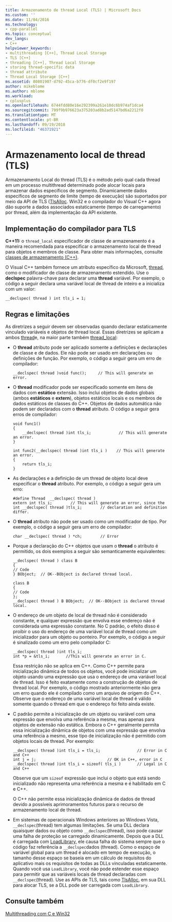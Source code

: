 ```yaml
---
title: Armazenamento de thread Local (TLS) | Microsoft Docs
ms.custom: ''
ms.date: 11/04/2016
ms.technology:
- cpp-parallel
ms.topic: conceptual
dev_langs:
- C++
helpviewer_keywords:
- multithreading [C++], Thread Local Storage
- TLS [C++]
- threading [C++], Thread Local Storage
- storing thread-specific data
- thread attribute
- Thread Local Storage [C++]
ms.assetid: 80801907-d792-45ca-b776-df0cf2e9f197
author: mikeblome
ms.author: mblome
ms.workload:
- cplusplus
ms.openlocfilehash: 6744fdd80e16e292399a261e10dc6b974af1dca4
ms.sourcegitcommit: 799f9b976623a375203ad8b2ad5147bd6a2212f0
ms.translationtype: MT
ms.contentlocale: pt-BR
ms.lasthandoff: 09/19/2018
ms.locfileid: "46371921"
---
```

# <a name="thread-local-storage-tls"></a>Armazenamento local de thread (TLS)

Armazenamento Local do thread (TLS) é o método pelo qual cada thread em um processo multithread determinado pode alocar locais para armazenar dados específicos de segmento. Dinamicamente dados específicos de segmento de limite (tempo de execução) são suportados por meio da API de TLS ([TlsAlloc](/windows/desktop/api/processthreadsapi/nf-processthreadsapi-tlsalloc).  Win32 e o compilador do Visual C++ agora dão suporte a dados associados estaticamente (tempo de carregamento) por thread, além da implementação da API existente.

##  <a name="_core_compiler_implementation_for_tls"></a> Implementação do compilador para TLS

**C++11:** o `thread_local` especificador de classe de armazenamento é a maneira recomendada para especificar o armazenamento local de thread para objetos e membros de classe. Para obter mais informações, consulte [classes de armazenamento (C++)](../cpp/storage-classes-cpp.md).

O Visual C++ também fornece um atributo específico da Microsoft, [thread](../cpp/thread.md), como o modificador de classe de armazenamento estendido. Use o **declspec** palavra-chave para declarar uma **thread** variável. Por exemplo, o código a seguir declara uma variável local de thread de inteiro e a inicializa com um valor:

```
__declspec( thread ) int tls_i = 1;
```

## <a name="rules-and-limitations"></a>Regras e limitações

As diretrizes a seguir devem ser observadas quando declarar estaticamente vinculado variáveis e objetos de thread local. Essas diretrizes se aplicam a ambos [thread](../cpp/thread.md)e, na maior parte também [thread_local](../cpp/storage-classes-cpp.md):

- O **thread** atributo pode ser aplicado somente a definições e declarações de classe e de dados. Ele não pode ser usado em declarações ou definições de função. Por exemplo, o código a seguir gera um erro de compilador:

    ```
    __declspec( thread )void func();     // This will generate an error.
    ```

- O **thread** modificador pode ser especificado somente em itens de dados com **estático** extensão. Isso inclui objetos de dados globais (ambos **estáticos** e **extern**), objetos estáticos locais e os membros de dados estáticos de classes do C++. Objetos de dados automática não podem ser declarados com o **thread** atributo. O código a seguir gera erros de compilador:

    ```
    void func1()
    {
        __declspec( thread )int tls_i;            // This will generate an error.
    }

    int func2(__declspec( thread )int tls_i )    // This will generate an error.
    {
        return tls_i;
    }
    ```

- As declarações e a definição de um thread de objeto local deve especificar o **thread** atributo. Por exemplo, o código a seguir gera um erro:

    ```
    #define Thread  __declspec( thread )
    extern int tls_i;        // This will generate an error, since the
    int __declspec( thread )tls_i;        // declaration and definition differ.
    ```

- O **thread** atributo não pode ser usado como um modificador de tipo. Por exemplo, o código a seguir gera um erro de compilador:

    ```
    char __declspec( thread ) *ch;        // Error
    ```

- Porque a declaração do C++ objetos que usam o **thread** o atributo é permitido, os dois exemplos a seguir são semanticamente equivalentes:

    ```
    __declspec( thread ) class B
    {
    // Code
    } BObject;  // OK--BObject is declared thread local.

    class B
    {
    // Code
    };
    __declspec( thread ) B BObject;  // OK--BObject is declared thread local.
    ```

- O endereço de um objeto de local de thread não é considerado constante, e qualquer expressão que envolva esse endereço não é considerada uma expressão constante. No C padrão, o efeito disso é proibir o uso do endereço de uma variável local de thread como um inicializador para um objeto ou ponteiro. Por exemplo, o código a seguir é sinalizado como um erro pelo compilador C:

    ```
    __declspec( thread )int tls_i;
    int *p = &tls_i;       //This will generate an error in C.
    ```

     Essa restrição não se aplica em C++. Como C++ permite para inicialização dinâmica de todos os objetos, você pode inicializar um objeto usando uma expressão que usa o endereço de uma variável local de thread. Isso é feito exatamente como a construção de objetos de thread local. Por exemplo, o código mostrado anteriormente não gera um erro quando ele é compilado como um arquivo de origem do C++. Observe que o endereço de uma variável local de thread é válido somente quando o thread em que o endereço foi feito ainda existe.

- C padrão permite a inicialização de um objeto ou variável com uma expressão que envolva uma referência a mesma, mas apenas para objetos de extensão não estática. Embora o C++ geralmente permita essa inicialização dinâmica de objetos com uma expressão que envolva uma referência a mesmo, esse tipo de inicialização não é permitido com objetos locais de thread. Por exemplo:

    ```
    __declspec( thread )int tls_i = tls_i;                // Error in C and C++
    int j = j;                               // OK in C++, error in C
    __declspec( thread )int tls_i = sizeof( tls_i )       // Legal in C and C++
    ```

     Observe que um `sizeof` expressão que inclui o objeto que está sendo inicializado não representa uma referência a mesma e é habilitado em C e C++.

     O C++ não permite essa inicialização dinâmica de dados de thread devido a possíveis aprimoramentos futuros para o recurso de armazenamento local de thread.

- Em sistemas de operacionais Windows anteriores ao Windows Vista, `__declspec`(thread) tem algumas limitações. Se uma DLL declara quaisquer dados ou objeto como `__declspec`(thread), isso pode causar uma falha de proteção se carregado dinamicamente. Depois que a DLL é carregada com [LoadLibrary](https://msdn.microsoft.com/library/windows/desktop/ms684175), ele causa falha do sistema sempre que o código faz referência a `__declspec`dados (thread). Como o espaço de variável global para um thread é alocado em tempo de execução, o tamanho desse espaço se baseia em um cálculo de requisitos do aplicativo mais os requisitos de todas as DLLs vinculadas estaticamente. Quando você usa `LoadLibrary`, você não pode estender esse espaço para permitir que as variáveis locais de thread declaradas com `__declspec`(thread). Use as APIs de TLS, tais como [TlsAlloc](/windows/desktop/api/processthreadsapi/nf-processthreadsapi-tlsalloc), em sua DLL para alocar TLS, se a DLL pode ser carregada com `LoadLibrary`.

## <a name="see-also"></a>Consulte também

[Multithreading com C e Win32](multithreading-with-c-and-win32.md)